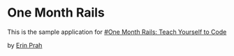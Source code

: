 # One Month Rails

This is the sample application for 
[#One Month Rails: Teach Yourself to Code](http://onemonthrails.com)

by [Erin Prah](http://erinprah.wordpress.com)